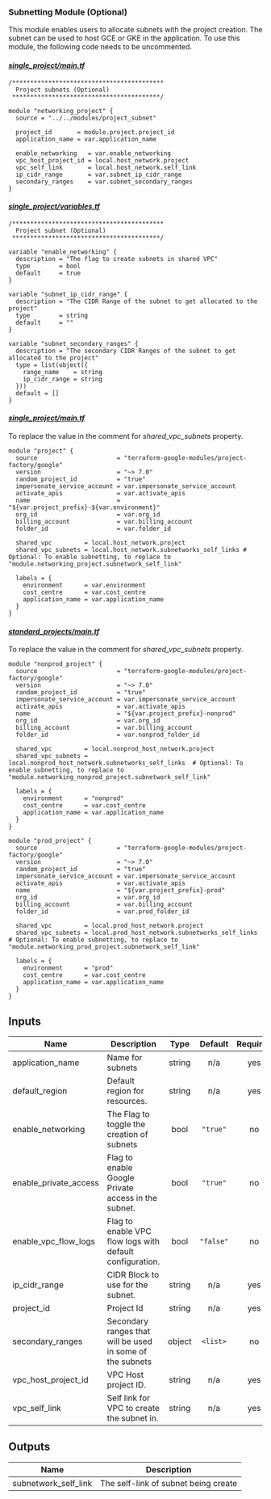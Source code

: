 ### Subnetting Module (Optional)
This module enables users to allocate subnets with the project creation. The subnet can be used to host GCE or GKE in the application. To use this module, the following code needs to be uncommented.

#### *[single_project/main.tf](../standard_projects/main.tf)*
```
/******************************************
  Project subnets (Optional)
 *****************************************/

module "networking_project" {
  source = "../../modules/project_subnet"

  project_id       = module.project.project_id
  application_name = var.application_name

  enable_networking   = var.enable_networking
  vpc_host_project_id = local.host_network.project
  vpc_self_link       = local.host_network.self_link
  ip_cidr_range       = var.subnet_ip_cidr_range
  secondary_ranges    = var.subnet_secondary_ranges
}
```
#### *[single_project/variables.tf](../single_project/variables.tf)*
```
/******************************************
  Project subnet (Optional)
 *****************************************/

variable "enable_networking" {
  description = "The flag to create subnets in shared VPC"
  type        = bool
  default     = true
}

variable "subnet_ip_cidr_range" {
  description = "The CIDR Range of the subnet to get allocated to the project"
  type        = string
  default     = ""
}

variable "subnet_secondary_ranges" {
  description = "The secondary CIDR Ranges of the subnet to get allocated to the project"
  type = list(object({
    range_name    = string
    ip_cidr_range = string
  }))
  default = []
}
```
#### *[single_project/main.tf](../single_project/main.tf#L21)*
To replace the value in the comment for *shared_vpc_subnets* property.

```
module "project" {
  source                      = "terraform-google-modules/project-factory/google"
  version                     = "~> 7.0"
  random_project_id           = "true"
  impersonate_service_account = var.impersonate_service_account
  activate_apis               = var.activate_apis
  name                        = "${var.project_prefix}-${var.environment}"
  org_id                      = var.org_id
  billing_account             = var.billing_account
  folder_id                   = var.folder_id

  shared_vpc         = local.host_network.project
  shared_vpc_subnets = local.host_network.subnetworks_self_links # Optional: To enable subnetting, to replace to "module.networking_project.subnetwork_self_link"

  labels = {
    environment      = var.environment
    cost_centre      = var.cost_centre
    application_name = var.application_name
  }
}

```

#### *[standard_projects/main.tf](../standard_projects/main.tf#L37)*
To replace the value in the comment for *shared_vpc_subnets* property.

```
module "nonprod_project" {
  source                      = "terraform-google-modules/project-factory/google"
  version                     = "~> 7.0"
  random_project_id           = "true"
  impersonate_service_account = var.impersonate_service_account
  activate_apis               = var.activate_apis
  name                        = "${var.project_prefix}-nonprod"
  org_id                      = var.org_id
  billing_account             = var.billing_account
  folder_id                   = var.nonprod_folder_id

  shared_vpc         = local.nonprod_host_network.project
  shared_vpc_subnets = local.nonprod_host_network.subnetworks_self_links  # Optional: To enable subnetting, to replace to "module.networking_nonprod_project.subnetwork_self_link"

  labels = {
    environment      = "nonprod"
    cost_centre      = var.cost_centre
    application_name = var.application_name
  }
}

module "prod_project" {
  source                      = "terraform-google-modules/project-factory/google"
  version                     = "~> 7.0"
  random_project_id           = "true"
  impersonate_service_account = var.impersonate_service_account
  activate_apis               = var.activate_apis
  name                        = "${var.project_prefix}-prod"
  org_id                      = var.org_id
  billing_account             = var.billing_account
  folder_id                   = var.prod_folder_id

  shared_vpc         = local.prod_host_network.project
  shared_vpc_subnets = local.prod_host_network.subnetworks_self_links # Optional: To enable subnetting, to replace to "module.networking_prod_project.subnetwork_self_link"

  labels = {
    environment      = "prod"
    cost_centre      = var.cost_centre
    application_name = var.application_name
  }
}

```
<!-- BEGINNING OF PRE-COMMIT-TERRAFORM DOCS HOOK -->
## Inputs

| Name | Description | Type | Default | Required |
|------|-------------|:----:|:-----:|:-----:|
| application\_name | Name for subnets | string | n/a | yes |
| default\_region | Default region for resources. | string | n/a | yes |
| enable\_networking | The Flag to toggle the creation of subnets | bool | `"true"` | no |
| enable\_private\_access | Flag to enable Google Private access in the subnet. | bool | `"true"` | no |
| enable\_vpc\_flow\_logs | Flag to enable VPC flow logs with default configuration. | bool | `"false"` | no |
| ip\_cidr\_range | CIDR Block to use for the subnet. | string | n/a | yes |
| project\_id | Project Id | string | n/a | yes |
| secondary\_ranges | Secondary ranges that will be used in some of the subnets | object | `<list>` | no |
| vpc\_host\_project\_id | VPC Host project ID. | string | n/a | yes |
| vpc\_self\_link | Self link for VPC to create the subnet in. | string | n/a | yes |

## Outputs

| Name | Description |
|------|-------------|
| subnetwork\_self\_link | The self-link of subnet being create |

<!-- END OF PRE-COMMIT-TERRAFORM DOCS HOOK -->
